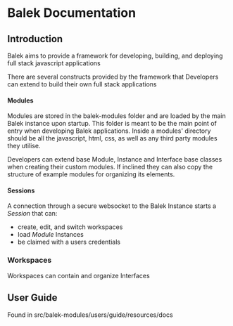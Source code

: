 # **Balek Documentation**
## Introduction
Balek aims to provide a framework for developing, building, and deploying full stack javascript applications

There are several constructs provided by the framework that Developers can extend to build their own full stack applications

#### Modules
Modules are stored in the balek-modules folder and are loaded by the main Balek instance upon startup. This folder is meant to be the main point of entry when developing Balek applications. Inside a modules' directory should be all the javascript, html, css, as well as any third party modules they utilise.

Developers can extend base Module, Instance and Interface base classes when creating their custom modules. If inclined they can also copy the structure of example modules for organizing its elements.

#### Sessions
A connection through a secure websocket to the Balek Instance starts a _Session_ that can:
* create, edit, and switch workspaces
* load _Module_ Instances
* be claimed with a users credentials

### Workspaces
Workspaces can contain and organize Interfaces

## User Guide
Found in src/balek-modules/users/guide/resources/docs
